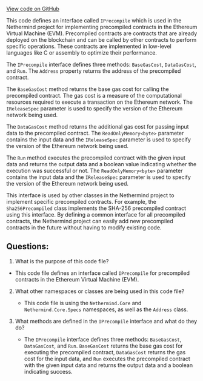 [View code on GitHub](https://github.com/nethermindeth/nethermind/Nethermind.Evm/Precompiles/IPrecompile.cs)

This code defines an interface called `IPrecompile` which is used in the Nethermind project for implementing precompiled contracts in the Ethereum Virtual Machine (EVM). Precompiled contracts are contracts that are already deployed on the blockchain and can be called by other contracts to perform specific operations. These contracts are implemented in low-level languages like C or assembly to optimize their performance.

The `IPrecompile` interface defines three methods: `BaseGasCost`, `DataGasCost`, and `Run`. The `Address` property returns the address of the precompiled contract.

The `BaseGasCost` method returns the base gas cost for calling the precompiled contract. The gas cost is a measure of the computational resources required to execute a transaction on the Ethereum network. The `IReleaseSpec` parameter is used to specify the version of the Ethereum network being used.

The `DataGasCost` method returns the additional gas cost for passing input data to the precompiled contract. The `ReadOnlyMemory<byte>` parameter contains the input data and the `IReleaseSpec` parameter is used to specify the version of the Ethereum network being used.

The `Run` method executes the precompiled contract with the given input data and returns the output data and a boolean value indicating whether the execution was successful or not. The `ReadOnlyMemory<byte>` parameter contains the input data and the `IReleaseSpec` parameter is used to specify the version of the Ethereum network being used.

This interface is used by other classes in the Nethermind project to implement specific precompiled contracts. For example, the `Sha256Precompiled` class implements the SHA-256 precompiled contract using this interface. By defining a common interface for all precompiled contracts, the Nethermind project can easily add new precompiled contracts in the future without having to modify existing code.
## Questions: 
 1. What is the purpose of this code file?
   - This code file defines an interface called `IPrecompile` for precompiled contracts in the Ethereum Virtual Machine (EVM).

2. What other namespaces or classes are being used in this code file?
   - This code file is using the `Nethermind.Core` and `Nethermind.Core.Specs` namespaces, as well as the `Address` class.

3. What methods are defined in the `IPrecompile` interface and what do they do?
   - The `IPrecompile` interface defines three methods: `BaseGasCost`, `DataGasCost`, and `Run`. `BaseGasCost` returns the base gas cost for executing the precompiled contract, `DataGasCost` returns the gas cost for the input data, and `Run` executes the precompiled contract with the given input data and returns the output data and a boolean indicating success.